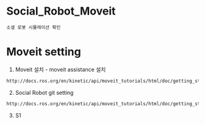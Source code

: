 # Social_Robot_Moveit
  ``` bash
  소셜 로봇 시뮬레이션 확인
  ```


# Moveit setting

1. Moveit 설치 - moveit assistance 설치
  ``` bash
  http://docs.ros.org/en/kinetic/api/moveit_tutorials/html/doc/getting_started/getting_started.html 
  ```
2. Social Robot git setting
  ``` bash
  http://docs.ros.org/en/kinetic/api/moveit_tutorials/html/doc/getting_started/getting_started.html 
  ```
3. S1


